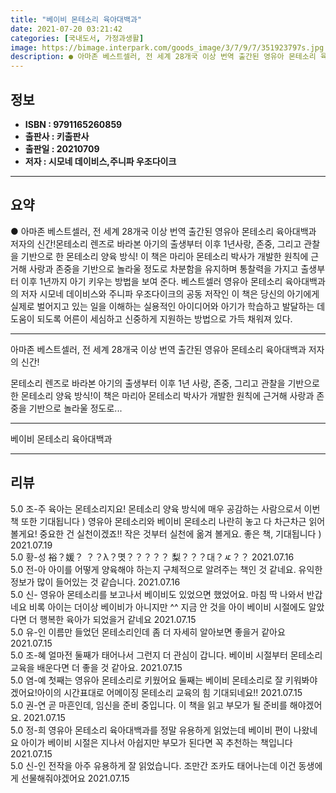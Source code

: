```yaml
---
title: "베이비 몬테소리 육아대백과"
date: 2021-07-20 03:21:42
categories: [국내도서, 가정과생활]
image: https://bimage.interpark.com/goods_image/3/7/9/7/351923797s.jpg
description: ● 아마존 베스트셀러, 전 세계 28개국 이상 번역 출간된 영유아 몬테소리 육아대백과 저자의 신간!몬테소리 렌즈로 바라본 아기의 출생부터 이후 1년사랑, 존중, 그리고 관찰을 기반으로 한 몬테소리 양육 방식! 이 책은 마리아 몬테소리 박사가 개발한 원칙에 근거해 사랑과 존중을 기반으로
---
```


## **정보**

- **ISBN : 9791165260859**
- **출판사 : 키출판사**
- **출판일 : 20210709**
- **저자 : 시모네 데이비스,주니파 우조다이크**

------



## **요약**

●  아마존 베스트셀러, 전 세계 28개국 이상 번역 출간된 영유아 몬테소리 육아대백과 저자의 신간!몬테소리 렌즈로 바라본 아기의 출생부터 이후 1년사랑, 존중, 그리고 관찰을 기반으로 한 몬테소리 양육 방식! 이 책은 마리아 몬테소리 박사가 개발한 원칙에 근거해 사랑과 존중을 기반으로 놀라울 정도로 차분함을 유지하며 통찰력을 가지고 출생부터 이후 1년까지 아기 키우는 방법을 보여 준다. 베스트셀러 영유아 몬테소리 육아대백과의 저자 시모네 데이비스와 주니파 우조다이크의 공동 저작인 이 책은 당신의 아기에게 실제로 벌어지고 있는 일을 이해하는 실용적인 아이디어와 아기가 학습하고 발달하는 데 도움이 되도록 어른이 세심하고 신중하게 지원하는 방법으로 가득 채워져 있다.

------

아마존 베스트셀러, 전 세계 28개국 이상 번역 출간된
영유아 몬테소리 육아대백과 저자의 신간!

몬테소리 렌즈로 바라본 아기의 출생부터 이후 1년
사랑, 존중, 그리고 관찰을 기반으로 한 몬테소리 양육 방식!이 책은 마리아 몬테소리 박사가 개발한 원칙에 근거해 사랑과 존중을 기반으로 놀라울 정도로... 

------


베이비 몬테소리 육아대백과 

------


## **리뷰** 

5.0 조-주 육아는 몬테소리지요! 몬테소리 양육 방식에 매우 공감하는 사람으로서 이번 책 또한 기대됩니다 ) 영유아 몬테소리와 베이비 몬테소리 나란히 놓고 다 차근차근 읽어볼게요! 중요한 건 실천이겠죠!! 작은 것부터 실천에 옮겨 볼게요. 좋은 책, 기대됩니다 ) 2021.07.19 <br/>5.0 황-성 裕？媛？ ？？λ？몃？？？？？ 梨？？？대？ㅼ？？ 2021.07.16 <br/>5.0 전-아 아이를 어떻게 양육해야 하는지 구체적으로 알려주는 책인 것 같네요. 유익한 정보가 많이 들어있는 것 같습니다. 2021.07.16 <br/>5.0 신-  영유아 몬테소리를 보고나서 베이비도 있었으면 했었어요. 마침 딱 나와서 반갑네요 비록 아이는 더이상 베이비가 아니지만 ^^ 지금 안 것을 아이 베이비 시절에도 알았다면 더 행복한 육아가 되었을거 같네요 2021.07.15 <br/>5.0 유-인 이름만 들었던 몬테소리인데 좀 더 자세히 알아보면 좋을거 같아요 2021.07.15 <br/>5.0 조-혜 얼마전 둘째가 태어나서 그런지 더 관심이 갑니다. 베이비 시절부터 몬테소리 교육을 배운다면 더 좋을 것 같아요. 2021.07.15 <br/>5.0 염-예 첫째는 영유아 몬테소리로 키웠어요 둘째는 베이비 몬테소리로 잘 키워봐야겠어요!아이의 시간표대로 어메이징 몬테소리 교육의 힘 기대되네요!! 2021.07.15 <br/>5.0 권-연 곧 마흔인데, 임신을 준비 중입니다. 이 책을 읽고 부모가 될 준비를 해야겠어요. 2021.07.15 <br/>5.0 정-희 영유아 몬테소리 육아대백과를 정말 유용하게 읽었는데 베이비 편이 나왔네요 아이가 베이비 시절은 지나서 아쉽지만 부모가 된다면 꼭 추천하는 책입니다 2021.07.15 <br/>5.0 신-인 전작을 아주 유용하게 잘 읽었습니다. 조만간 조카도 태어나는데 이건 동생에게 선물해줘야겠어요 2021.07.15 <br/>
